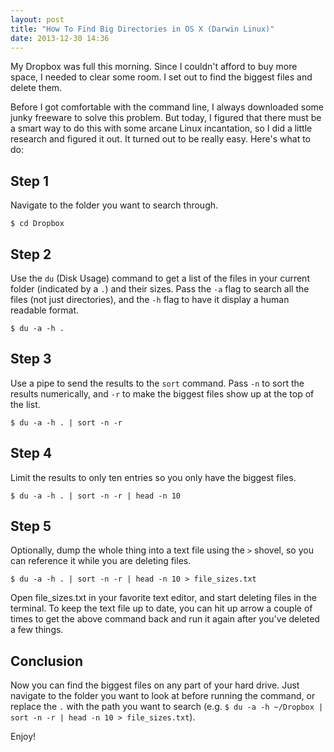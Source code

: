 ```yaml
---
layout: post
title: "How To Find Big Directories in OS X (Darwin Linux)"
date: 2013-12-30 14:36
---
```


My Dropbox was full this morning. Since I couldn't afford to buy more space, I needed to clear some room. I set out to find the biggest files and delete them.

Before I got comfortable with the command line, I always downloaded some junky freeware to solve this problem. But today, I figured that there must be a smart way to do this with some arcane Linux incantation, so I did a little research and figured it out. It turned out to be really easy. Here's what to do:

## Step 1

Navigate to the folder you want to search through.

```
$ cd Dropbox
```

## Step 2

Use the `du` (Disk Usage) command to get a list of the files in your current folder (indicated by a `.`) and their sizes. Pass the `-a` flag to search all the files (not just directories), and the `-h` flag to have it display a human readable format.

```
$ du -a -h .
```

## Step 3

Use a pipe to send the results to the `sort` command. Pass `-n` to sort the results numerically, and `-r` to make the biggest files show up at the top of the list.

```
$ du -a -h . | sort -n -r
```

## Step 4

Limit the results to only ten entries so you only have the biggest files.

```
$ du -a -h . | sort -n -r | head -n 10
```

## Step 5

Optionally, dump the whole thing into a text file using the `>` shovel, so you can reference it while you are deleting files.

```
$ du -a -h . | sort -n -r | head -n 10 > file_sizes.txt
```

Open file_sizes.txt in your favorite text editor, and start deleting files in the terminal. To keep the text file up to date, you can hit up arrow a couple of times to get the above command back and run it again after you've deleted a few things.

## Conclusion

Now you can find the biggest files on any part of your hard drive. Just navigate to the folder you want to look at before running the command, or replace the `.` with the path you want to search (e.g. `$ du -a -h ~/Dropbox | sort -n -r | head -n 10 > file_sizes.txt`).

Enjoy!
